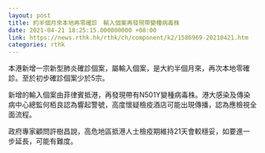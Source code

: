 ```yaml
---
layout: post
title: 約半個月來本地再零確診　輸入個案再發現帶變種病毒株
date: 2021-04-21 18:25:15.000000000 +08:00
link: https://news.rthk.hk/rthk/ch/component/k2/1586969-20210421.htm
categories: rthk
---
```


本港新增一宗新型肺炎確診個案，屬輸入個案，是大約半個月來，再次本地零確診。至於初步確診個案少於5宗。

新增的輸入個案由菲律賓抵港，再發現帶有N501Y變種病毒株。港大感染及傳染病中心總監何栢良認為響起警號，高度懷疑檢疫酒店可能出現傳播，認為應檢視全面流程。

政府專家顧問許樹昌說，高危地區抵港人士檢疫期維持21天會較穩妥，如要進一步延長，可能有難度。
